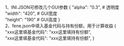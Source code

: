 1、INI.JSON可修改几个GUI参数
{
"alpha": "0.3",  # 透明度   
"width": "420", # GUI宽度   
"height": "190" # GUI高度 
}  
2、fene.json中填入基金代码与持有份额，用于计算收益 
{    
"xxx这里填基金代码": "xxx这里填持有份额",   
"xxx这里填基金代码": "xxx这里填持有份额", 
}
